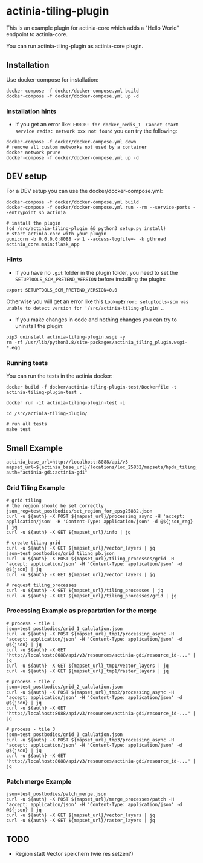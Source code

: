 # actinia-tiling-plugin

This is an example plugin for actinia-core which adds a "Hello World" endpoint to actinia-core.

You can run actinia-tiling-plugin as actinia-core plugin.

## Installation
Use docker-compose for installation:
```
docker-compose -f docker/docker-compose.yml build
docker-compose -f docker/docker-compose.yml up -d
```

### Installation hints
* If you get an error like: `ERROR: for docker_redis_1  Cannot start service redis: network xxx not found` you can try the following:
```
docker-compose -f docker/docker-compose.yml down
# remove all custom networks not used by a container
docker network prune
docker-compose -f docker/docker-compose.yml up -d
```

## DEV setup
For a DEV setup you can use the docker/docker-compose.yml:
```
docker-compose -f docker/docker-compose.yml build
docker-compose -f docker/docker-compose.yml run --rm --service-ports --entrypoint sh actinia

# install the plugin
(cd /src/actinia-tiling-plugin && python3 setup.py install)
# start actinia-core with your plugin
gunicorn -b 0.0.0.0:8088 -w 1 --access-logfile=- -k gthread actinia_core.main:flask_app
```

### Hints

* If you have no `.git` folder in the plugin folder, you need to set the
`SETUPTOOLS_SCM_PRETEND_VERSION` before installing the plugin:
```
export SETUPTOOLS_SCM_PRETEND_VERSION=0.0
```
Otherwise you will get an error like this
`LookupError: setuptools-scm was unable to detect version for '/src/actinia-tiling-plugin'.`.

* If you make changes in code and nothing changes you can try to uninstall the plugin:
```
pip3 uninstall actinia-tiling-plugin.wsgi -y
rm -rf /usr/lib/python3.8/site-packages/actinia_tiling_plugin.wsgi-*.egg
```

### Running tests
You can run the tests in the actinia docker:
```
docker build -f docker/actinia-tiling-plugin-test/Dockerfile -t actinia-tiling-plugin-test .

docker run -it actinia-tiling-plugin-test -i

cd /src/actinia-tiling-plugin/

# run all tests
make test
```

## Small Example
```
actinia_base_url=http://localhost:8088/api/v3
mapset_url=${actinia_base_url}/locations/loc_25832/mapsets/hpda_tiling_usermapset
auth="actinia-gdi:actinia-gdi"
```

### Grid Tiling Example
```
# grid tiling
# the region should be set correctly
json_reg=test_postbodies/set_region_for_epsg25832.json
curl -u ${auth} -X POST ${mapset_url}/processing_async -H 'accept: application/json' -H 'Content-Type: application/json' -d @${json_reg} | jq
curl -u ${auth} -X GET ${mapset_url}/info | jq

# create tiling grid
curl -u ${auth} -X GET ${mapset_url}/vector_layers | jq
json=test_postbodies/grid_tiling_pb.json
curl -u ${auth} -X POST ${mapset_url}/tiling_processes/grid -H 'accept: application/json' -H 'Content-Type: application/json' -d @${json} | jq
curl -u ${auth} -X GET ${mapset_url}/vector_layers | jq

# request tiling_processes
curl -u ${auth} -X GET ${mapset_url}/tiling_processes | jq
curl -u ${auth} -X GET ${mapset_url}/tiling_processes/grid | jq
```

### Processing Example as prepartation for the merge
```
# process - tile 1
json=test_postbodies/grid_1_calulation.json
curl -u ${auth} -X POST ${mapset_url}_tmp1/processing_async -H 'accept: application/json' -H 'Content-Type: application/json' -d @${json} | jq
curl -u ${auth} -X GET  "http://localhost:8088/api/v3/resources/actinia-gdi/resource_id-..." | jq
curl -u ${auth} -X GET ${mapset_url}_tmp1/vector_layers | jq
curl -u ${auth} -X GET ${mapset_url}_tmp1/raster_layers | jq

# process - tile 2
json=test_postbodies/grid_2_calulation.json
curl -u ${auth} -X POST ${mapset_url}_tmp2/processing_async -H 'accept: application/json' -H 'Content-Type: application/json' -d @${json} | jq
curl -u ${auth} -X GET  "http://localhost:8088/api/v3/resources/actinia-gdi/resource_id-..." | jq

# process - tile 3
json=test_postbodies/grid_3_calulation.json
curl -u ${auth} -X POST ${mapset_url}_tmp3/processing_async -H 'accept: application/json' -H 'Content-Type: application/json' -d @${json} | jq
curl -u ${auth} -X GET  "http://localhost:8088/api/v3/resources/actinia-gdi/resource_id-..." | jq
```

### Patch merge Example
```
json=test_postbodies/patch_merge.json
curl -u ${auth} -X POST ${mapset_url}/merge_processes/patch -H 'accept: application/json' -H 'Content-Type: application/json' -d @${json} | jq
curl -u ${auth} -X GET ${mapset_url}/vector_layers | jq
curl -u ${auth} -X GET ${mapset_url}/raster_layers | jq

```



## TODO
* Region statt Vector speichern (wie res setzen?)
